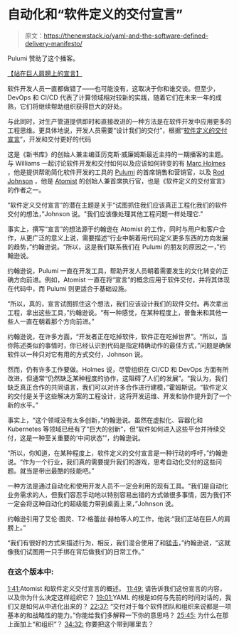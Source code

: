 # 自动化和“软件定义的交付宣言”

> 原文：<https://thenewstack.io/yaml-and-the-software-defined-delivery-manifesto/>

Pulumi 赞助了这个播客。

[【站在巨人肩膀上的宣言】](https://thenewstack.simplecast.com/episodes/a-manifesto-for-standing-on-the-shoulders-of-giants)

软件开发人员一直都做错了——也可能没有，这取决于你和谁交谈。但至少，DevOps 和 CI/CD 代表了计算领域相对较新的实践，随着它们在未来一年的成熟，它们将继续帮助组织获得巨大的好处。

与此同时，对生产管道提供即时和直接改进的一种方法是在软件开发中应用更多的工程思维。更具体地说，开发人员需要“设计我们的交付”，根据“[软件定义的交付宣言](https://sdd-manifesto.org/)”，开发和交付更好的代码

这是《新书库》的创始人兼主编亚历克斯·威廉姆斯最近主持的一期播客的主题。与 Williams 一起讨论软件开发和交付如何以及应该如何转变的有 [Marc Holmes](https://www.linkedin.com/in/marcholmes/) ，他是提供帮助简化软件开发的工具的 [Pulumi](https://www.pulumi.com/) 的首席销售和营销官，以及 [Rod Johnson](https://www.linkedin.com/in/johnsonroda/) ，他是 [Atomist](https://atomist.com/) 的创始人兼首席执行官，也是《软件定义的交付宣言》的作者之一。

“软件定义交付宣言”的潜在主题是关于“试图抓住我们应该真正工程化我们的软件交付的想法，”Johnson 说。"我们应该像处理其他工程问题一样处理它."

事实上，撰写“宣言”的想法源于约翰逊在 Atomist 的工作，同时与用户和客户合作，从更广泛的意义上说，需要描述“行业中朝着用代码定义更多东西的方向发展的趋势，”约翰逊说。“所以，这是我们联系我们在 Pulumi 的朋友的原因之一，”约翰逊说。

约翰逊说，Pulumi 一直在开发工具，帮助开发人员朝着需要发生的文化转变的正确方向前进。例如，Atomist 一直在将“宣言”的概念应用于软件交付，并将其体现在代码中，而 Pulumi 则更适合于基础设施。

“所以，真的，宣言试图抓住这个想法，我们应该设计我们的软件交付。再次拿出工程，拿出这些工具，”约翰逊说。“有一种感觉，在某种程度上，普鲁米和其他一些人一直在朝着那个方向前进。”

约翰逊说，在许多方面，“开发者正在吃掉软件，软件正在吃掉世界”。“所以，当你陈述类似的事情时，你已经认识到代码是指定精确动作的最佳方式，”问题是确保软件以一种只对它有用的方式交付，Johnson 说。

然而，仍有许多工作要做。Holmes 说，尽管组织在 CI/CD 和 DevOps 方面有所改进，但通常“仍然缺乏某种程度的协作，这阻碍了人们的发展”。“我认为，我们缺乏真正合作的共同语言，我们可以对许多合作进行建模，”霍姆斯说。“软件定义的交付是关于这些解决方案的工程设计，这将开发运维、开发和协作提升到了一个新的水平。”

事实上，“这个领域没有太多创新，”约翰逊说。虽然在虚拟化、容器化和 Kubernetes 等领域已经有了“巨大的创新”，但“软件如何进入这些平台并持续交付，这是一种至关重要的‘中间状态’”，约翰逊说。

“所以，你知道，在某种程度上，软件定义的交付宣言是一种行动的呼吁，”约翰逊说。“作为一个行业，我们真的需要提升我们的游戏，思考自动化交付的这些问题。就当是带出最酷的技能吧。”

一种方法是通过自动化和使用开发人员不一定会利用的现有工具。“我们是自动化业务需求的人，但我们容忍手动地以特别容易出错的方式做很多事情，因为我们不一定会将这种自动化的超级能力带到桌面上来，”Johnson 说。

约翰逊引用了艾伦·图灵、T2·格蕾丝·赫柏等人的工作，他说:“我们正站在巨人的肩膀上。”

“我们有很好的方式来描述行为，相反，我们混合使用了和[猛击](https://en.wikipedia.org/wiki/Bash_(Unix_shell))，”约翰逊说，“这就像我们试图用一只手绑在背后做我们的日常工作。”

### 在这个版本中:

[1:41:](https://thenewstack.simplecast.com/episodes/a-manifesto-for-standing-on-the-shoulders-of-giants?t=1:41)Atomist 和软件定义交付宣言的概述。
[11:49:](https://thenewstack.simplecast.com/episodes/a-manifesto-for-standing-on-the-shoulders-of-giants?t=11:49) 请告诉我们这份宣言的内容，以及你为什么决定这样组织它？
[19:01:](https://thenewstack.simplecast.com/episodes/a-manifesto-for-standing-on-the-shoulders-of-giants?t=19:01)YAML 的根是如何与先前的时间对话的，我们又是如何从中进化出来的？
[22:37:](https://thenewstack.simplecast.com/episodes/a-manifesto-for-standing-on-the-shoulders-of-giants?t=22:37) “交付对于每个软件团队和组织来说都是一项基本的和战略性的能力。”你能给我们多解释一下你的意思吗？
[25:45:](https://thenewstack.simplecast.com/episodes/a-manifesto-for-standing-on-the-shoulders-of-giants?t=25:45) 为什么在那上面加上“和组织”？
[34:32:](https://thenewstack.simplecast.com/episodes/a-manifesto-for-standing-on-the-shoulders-of-giants?t=34:32) 你要把这个带到哪里去？

<svg xmlns:xlink="http://www.w3.org/1999/xlink" viewBox="0 0 68 31" version="1.1"><title>Group</title> <desc>Created with Sketch.</desc></svg>